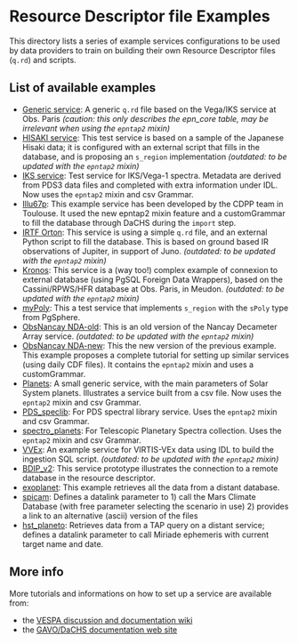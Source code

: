 # Resource Descriptor file Examples

This directory lists a series of example services configurations 
to be used by data providers to train on building their own 
Resource Descriptor files (`q.rd`) and scripts.

## List of available examples

* [Generic service](generic): A generic `q.rd` file based on the Vega/IKS service at Obs. Paris _(caution: this only describes the epn_core table, may be irrelevant when using the `epntap2` mixin)_
* [HISAKI service](hisaki): This test service is based on a sample of the Japanese Hisaki data; it is configured with an external script that fills in the database, and is proposing an `s_region` implementation _(outdated: to be updated with the `epntap2` mixin)_
* [IKS service](iks): Test service for IKS/Vega-1 spectra. Metadata are derived from PDS3 data files and completed with extra information under IDL. Now uses the `epntap2` mixin and csv Grammar.
* [Illu67p](illu67p): This example service has been developed by the CDPP team in Toulouse. It used the new epntap2 mixin feature and a customGrammar to fill the database through DaCHS during the `import` step.
* [IRTF Orton](irtf_orton): This service is using a simple `q.rd` file, and an external Python script to fill the database. This is based on ground based IR observations of Jupiter, in support of Juno. _(outdated: to be updated with the `epntap2` mixin)_
* [Kronos](kronos): This service is a (way too!) complex example of connexion to external database (using PgSQL Foreign Data Wrappers), based on the Cassini/RPWS/HFR database at Obs. Paris, in Meudon. _(outdated: to be updated with the `epntap2` mixin)_
* [myPoly](mypolyb): This a test service that implements `s_region` with the `sPoly` type from PgSphere.
* [ObsNancay NDA-old](nancay_dam): This is an old version of the Nancay Decameter Array service. _(outdated: to be updated with the `epntap2` mixin)_
* [ObsNancay NDA-new](nda-epntap2-mixin-customGrammar): This the new version of the previous example. This example proposes a complete tutorial for setting up similar services (using daily CDF files). It contains the `epntap2` mixin and uses a customGrammar.
* [Planets](planets): A small generic service, with the main parameters of Solar System planets. Illustrates a service built from a csv file. Now uses the `epntap2` mixin and csv Grammar.
* [PDS_speclib](PDS_speclib): For PDS spectral library service. Uses the `epntap2` mixin and csv Grammar.
* [spectro_planets](spectro_planets): For Telescopic Planetary Spectra collection. Uses the `epntap2` mixin and csv Grammar.
* [VVEx](vvex): An example service for VIRTIS-VEx data using IDL to build the ingestion SQL script.  _(outdated: to be updated with the `epntap2` mixin)_
* [BDIP_v2](bdip_v2): This service prototype illustrates the connection to a remote database in the resource descriptor.
* [exoplanet](exoplanet): This example retrieves all the data from a distant database.
* [spicam](spicam): Defines a datalink parameter to 1) call the Mars Climate Database (with free parameter selecting the scenario in use) 2) provides a link to an alternative (ascii) version of the files
* [hst_planeto](hst): Retrieves data from a TAP query on a distant service; defines a datalink parameter to call Miriade ephemeris with current target name and date. 


## More info

More tutorials and informations on how to set up a service are available from:

* the [VESPA discussion and documentation wiki](https://voparis-confluence.obspm.fr/display/VES/Implementing+a+VESPA+service)
* the [GAVO/DaCHS documentation web site](http://docs.g-vo.org/DaCHS/)


